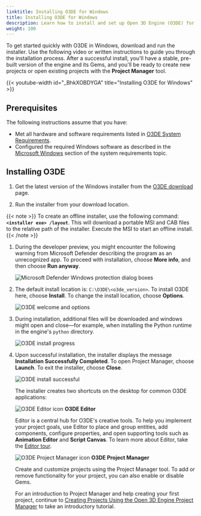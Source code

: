 ```yaml
---
linktitle: Installing O3DE for Windows
title: Installing O3DE for Windows
description: Learn how to install and set up Open 3D Engine (O3DE) for Windows using the installer tool.
weight: 100
---
```


To get started quickly with O3DE in Windows, download and run the installer. Use the following video or written instructions to guide you through the installation process. After a successful install, you'll have a stable, pre-built version of the engine and its Gems, and you'll be ready to create new projects or open existing projects with the **Project Manager** tool.

{{< youtube-width id="_BhkXOBDYGA" title="Installing O3DE for Windows" >}}

## Prerequisites

The following instructions assume that you have:

* Met all hardware and software requirements listed in [O3DE System Requirements](../requirements).
* Configured the required Windows software as described in the [Microsoft Windows](../requirements/#microsoft-windows) section of the system requirements topic.

## Installing O3DE

1. Get the latest version of the Windows installer from the [O3DE download](https://o3de.org/download/#windows) page.

1. Run the installer from your download location.

{{< note >}} To create an offline installer, use the following command: **`<installer exe> /layout`**. This will download a portable MSI and CAB files to the relative path of the installer. Execute the MSI to start an offline install. {{< /note >}}

1. During the developer preview, you might encounter the following warning from Microsoft Defender describing the program as an unrecognized app. To proceed with installation, choose **More info**, and then choose **Run anyway**.

    ![Microsoft Defender Windows protection dialog boxes](/images/welcome-guide/installer-defender-protection.png)

1. The default install location is: `C:\O3DE\<o3de_version>`. To install O3DE here, choose **Install**. To change the install location, choose **Options**.

    ![O3DE welcome and options](/images/welcome-guide/installer-welcome.png)

1. During installation, additional files will be downloaded and windows might open and close&mdash;for example, when installing the Python runtime in the engine's `python` directory.

    ![O3DE install progress](/images/welcome-guide/installer-install-progress.png)

1. Upon successful installation, the installer displays the message **Installation Successfully Completed**. To open Project Manager, choose **Launch**. To exit the installer, choose **Close**.

    ![O3DE install successful](/images/welcome-guide/installer-completed-success.png)

    The installer creates two shortcuts on the desktop for common O3DE applications:

    ![O3DE Editor icon](/images/welcome-guide/desktop-icon-editor.png) **O3DE Editor**

    Editor is a central hub for O3DE's creative tools. To help you implement your project goals, use Editor to place and group entities, add components, configure properties, and open supporting tools such as **Animation Editor** and **Script Canvas**. To learn more about Editor, take the [Editor tour](/docs/welcome-guide/tours/editor-tour).

    ![O3DE Project Manager icon](/images/welcome-guide/desktop-icon-project-manager.png) **O3DE Project Manager**

    Create and customize projects using the Project Manager tool. To add or remove functionality for your project, you can also enable or disable Gems.

    For an introduction to Project Manager and help creating your first project, continue to [Creating Projects Using the Open 3D Engine Project Manager](/docs/welcome-guide/create/creating-projects-using-project-manager) to take an introductory tutorial.
